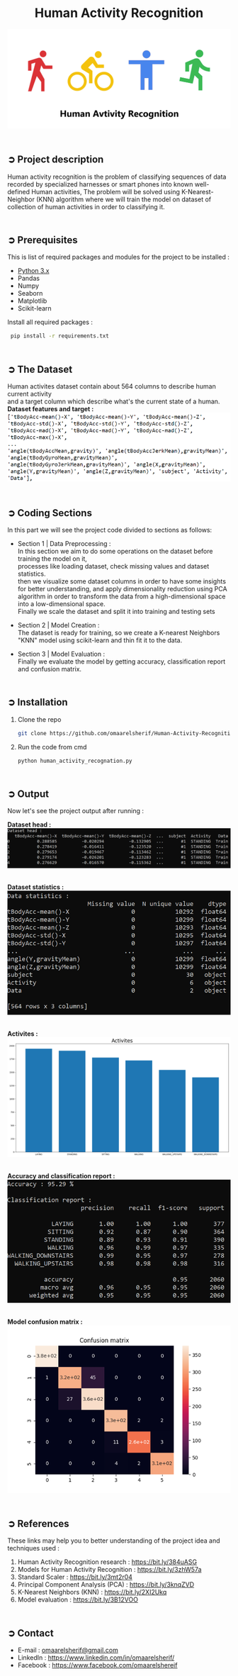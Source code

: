 <!-- PROJECT TITLE -->
<h1 align="center">Human Activity Recognition</h1>

<!-- HEADER -->
<p align="center">
  <img src="Images/Human_Activity_Header.png"/>
</p>

<!-- PROJECT DESCRIPTION -->
## <br>**➲ Project description**
Human activity recognition is the problem of classifying sequences of data
recorded by specialized harnesses or smart phones into known well-defined Human activities,
The problem will be solved using K-Nearest-Neighbor (KNN) algorithm where we will train the model on dataset of collection of 
human activities in order to classifying it.

<!-- PREREQUISTIES -->
## <br>**➲ Prerequisites**
This is list of required packages and modules for the project to be installed :
* <a href="https://www.python.org/downloads/" target="_blank">Python 3.x</a>
* Pandas 
* Numpy
* Seaborn
* Matplotlib
* Scikit-learn

Install all required packages :
 ```sh
  pip install -r requirements.txt
  ```

<!-- THE DATASET -->
## <br>**➲ The Dataset**
Human activites dataset contain about 564 columns to describe human current activity<br>
and a target column which describe what's the current state of a human.
<br>**Dataset features and target :**
![](Images/dataset_columns.png)

<!-- CODING SECTIONS -->
## <br>**➲ Coding Sections**
In this part we will see the project code divided to sections as follows:
<br>

- Section 1 | Data Preprocessing :<br>
In this section we aim to do some operations on the dataset before training the model on it,
<br>processes like loading dataset, check missing values and dataset statistics.
<br>then we visualize some dataset columns in order to have some insights for better understanding, and apply dimensionality reduction using PCA algorithm in order to transform the data from a high-dimensional space into a low-dimensional space.
<br>Finally we scale the dataset and split it into training and testing sets<br>

- Section 2 | Model Creation :<br>
The dataset is ready for training, so we create a K-nearest Neighbors "KNN" model using scikit-learn and thin fit it to the data.<br>

- Section 3 | Model Evaluation :<br>
Finally we evaluate the model by getting accuracy, classification report and confusion matrix.

<!-- INSTALLATION -->
## <br>**➲ Installation**
1. Clone the repo
   ```sh
   git clone https://github.com/omaarelsherif/Human-Activity-Recognition-Using-Machine-Learning.git
   ```
2. Run the code from cmd
   ```sh
   python human_activity_recognation.py
   ```

<!-- OUTPUT -->
## <br>**➲ Output**
Now let's see the project output after running :

**Dataset head :**<br>
![](/Images/Output_1_Dataset_Head.png)<br><br>

**Dataset statistics :**<br>
![](/Images/Output_2_Dataset_Statistics.png)<br><br>

**Activites :**<br>
![](/Images/Output_3_Activites.png)<br><br>

**Accuracy and classification report :**<br>
![](/Images/Output_4_Acc_Classification_Report.png)<br><br>

**Model confusion matrix :**<br>
![](/Images/Output_6_Confusion_Matrix.png)

<!-- REFERENCES -->
## <br>**➲ References**
These links may help you to better understanding of the project idea and techniques used :
1. Human Activity Recognition research : https://bit.ly/384uASG
2. Models for Human Activity Recognition : https://bit.ly/3zhW57a
3. Standard Scaler : https://bit.ly/3mt2r04
4. Principal Component Analysis (PCA) : https://bit.ly/3knqZVD
5. K-Nearest Neighbors (KNN) : https://bit.ly/2XI2Ukq
6. Model evaluation : https://bit.ly/3B12VOO

<!-- CONTACT -->
## <br>**➲ Contact**
- E-mail   : [omaarelsherif@gmail.com](mailto:omaarelsherif@gmail.com)
- LinkedIn : https://www.linkedin.com/in/omaarelsherif/
- Facebook : https://www.facebook.com/omaarelshereif
